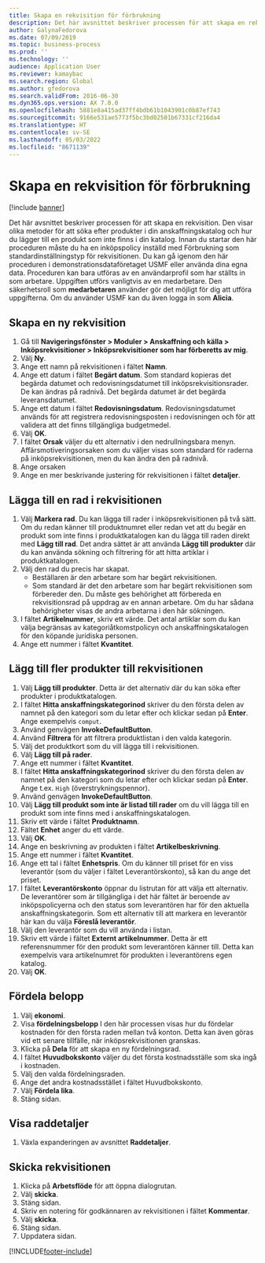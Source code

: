 ```yaml
---
title: Skapa en rekvisition för förbrukning
description: Det här avsnittet beskriver processen för att skapa en rekvisition.
author: GalynaFedorova
ms.date: 07/09/2019
ms.topic: business-process
ms.prod: ''
ms.technology: ''
audience: Application User
ms.reviewer: kamaybac
ms.search.region: Global
ms.author: gfedorova
ms.search.validFrom: 2016-06-30
ms.dyn365.ops.version: AX 7.0.0
ms.openlocfilehash: 5881e8a415ad37ff4bdb61b1043901c0b87ef743
ms.sourcegitcommit: 9166e531ae5773f5bc3bd02501b67331cf216da4
ms.translationtype: HT
ms.contentlocale: sv-SE
ms.lasthandoff: 05/03/2022
ms.locfileid: "8671139"
---
```

# <a name="create-a-requisition-for-consumption"></a>Skapa en rekvisition för förbrukning

[!include [banner](../../includes/banner.md)]

Det här avsnittet beskriver processen för att skapa en rekvisition. Den visar olika metoder för att söka efter produkter i din anskaffningskatalog och hur du lägger till en produkt som inte finns i din katalog. Innan du startar den här proceduren måste du ha en inköpspolicy inställd med Förbrukning som standardinställningstyp för rekvisitionen. Du kan gå igenom den här proceduren i demonstrationsdataföretaget USMF eller använda dina egna data. Proceduren kan bara utföras av en användarprofil som har ställts in som arbetare. Uppgiften utförs vanligtvis av en medarbetare. Den säkerhetsroll som **medarbetaren** använder gör det möjligt för dig att utföra uppgifterna. Om du använder USMF kan du även logga in som **Alicia**.


## <a name="create-a-new-requisition"></a>Skapa en ny rekvisition
1. Gå till **Navigeringsfönster > Moduler > Anskaffning och källa > Inköpsrekvisitioner > Inköpsrekvisitioner som har förberetts av mig**.
2. Välj **Ny**.
3. Ange ett namn på rekvisitionen i fältet **Namn**.
4. Ange ett datum i fältet **Begärt datum**. Som standard kopieras det begärda datumet och redovisningsdatumet till inköpsrekvisitionsrader. De kan ändras på radnivå. Det begärda datumet är det begärda leveransdatumet.  
5. Ange ett datum i fältet **Redovisningsdatum**. Redovisningsdatumet används för att registrera redovisningsposten i redovisningen och för att validera att det finns tillgängliga budgetmedel.  
6. Välj **OK**.
7. I fältet **Orsak** väljer du ett alternativ i den nedrullningsbara menyn. Affärsmotiveringsorsaken som du väljer visas som standard för raderna på inköpsrekvisitionen, men du kan ändra den på radnivå.  
8. Ange orsaken
9. Ange en mer beskrivande justering för rekvisitionen i fältet **detaljer**.

## <a name="add-a-line-to-the-requisition"></a>Lägga till en rad i rekvisitionen
1. Välj **Markera rad**. Du kan lägga till rader i inköpsrekvisitionen på två sätt. Om du redan känner till produktnumret eller redan vet att du begär en produkt som inte finns i produktkatalogen kan du lägga till raden direkt med **Lägg till rad**. Det andra sättet är att använda **Lägg till produkter** där du kan använda sökning och filtrering för att hitta artiklar i produktkatalogen.    
2. Välj den rad du precis har skapat.
    - Beställaren är den arbetare som har begärt rekvisitionen.   
    - Som standard är det den arbetare som har begärt rekvisitionen som förbereder den. Du måste ges behörighet att förbereda en rekvisitionsrad på uppdrag av en annan arbetare. Om du har sådana behörigheter visas de andra arbetarna i den här sökningen.  
3. I fältet **Artikelnummer**, skriv ett värde. Det antal artiklar som du kan välja begränsas av kategoriåtkomstpolicyn och anskaffningskatalogen för den köpande juridiska personen.   
4. Ange ett nummer i fältet **Kvantitet**.

## <a name="add-more-products-to-the-requisition"></a>Lägg till fler produkter till rekvisitionen
1. Välj **Lägg till produkter**. Detta är det alternativ där du kan söka efter produkter i produktkatalogen.    
2. I fältet **Hitta anskaffningskategorinod** skriver du den första delen av namnet på den kategori som du letar efter och klickar sedan på **Enter**. Ange exempelvis `comput`.  
3. Använd genvägen **InvokeDefaultButton**.
4. Använd **Filtrera** för att filtrera produktlistan i den valda kategorin.
5. Välj det produktkort som du vill lägga till i rekvisitionen.
6. Välj **Lägg till på rader**.
7. Ange ett nummer i fältet **Kvantitet**.
8. I fältet **Hitta anskaffningskategorinod** skriver du den första delen av namnet på den kategori som du letar efter och klickar sedan på **Enter**. Ange t.ex. `High` (överstrykningspennor).  
9. Använd genvägen **InvokeDefaultButton**.
10. Välj **Lägg till produkt som inte är listad till rader** om du vill lägga till en produkt som inte finns med i anskaffningskatalogen.
11. Skriv ett värde i fältet **Produktnamn**.
12. Fältet **Enhet** anger du ett värde.
13. Välj **OK**.
14. Ange en beskrivning av produkten i fältet **Artikelbeskrivning**.
15. Ange ett nummer i fältet **Kvantitet**.
16. Ange ett tal i fältet **Enhetspris**. Om du känner till priset för en viss leverantör (som du väljer i fältet Leverantörskonto), så kan du ange det priset.   
17. I fältet **Leverantörskonto** öppnar du listrutan för att välja ett alternativ. De leverantörer som är tillgängliga i det här fältet är beroende av inköpspolicyerna och den status som leverantören har för den aktuella anskaffningskategorin. Som ett alternativ till att markera en leverantör här kan du välja **Föreslå leverantör**.    
18. Välj den leverantör som du vill använda i listan.
19. Skriv ett värde i fältet **Externt artikelnummer**. Detta är ett referensnummer för den produkt som leverantören känner till. Detta kan exempelvis vara artikelnumret för produkten i leverantörens egen katalog.  
20. Välj **OK**.

## <a name="distribute-amounts"></a>Fördela belopp
1. Välj **ekonomi**.
2. Visa **fördelningsbelopp** I den här processen visas hur du fördelar kostnaden för den första raden mellan två konton. Detta kan även göras vid ett senare tillfälle, när inköpsrekvisitionen granskas.  
3. Klicka på **Dela** för att skapa en ny fördelningsrad.
4. I fältet **Huvudbokskonto** väljer du det första kostnadsställe som ska ingå i kostnaden.
5. Välj den valda fördelningsraden.
6. Ange det andra kostnadsstället i fältet Huvudbokskonto.
7. Välj **Fördela lika**.
8. Stäng sidan.

## <a name="view-line-details"></a>Visa raddetaljer
1. Växla expanderingen av avsnittet **Raddetaljer**.

## <a name="submit-the-requisition"></a>Skicka rekvisitionen
1. Klicka på **Arbetsflöde** för att öppna dialogrutan.
2. Välj **skicka**.
3. Stäng sidan.
4. Skriv en notering för godkännaren av rekvisitionen i fältet **Kommentar**.
5. Välj **skicka**.
6. Stäng sidan.
7. Uppdatera sidan.



[!INCLUDE[footer-include](../../../includes/footer-banner.md)]